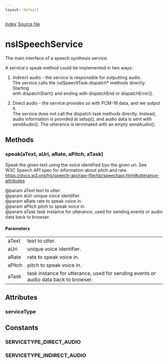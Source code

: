 ```yaml
---
layout: default
---
```

<div id='links'><a href="../index.html">Index</a>
<a href="http://dxr.mozilla.org/mozilla-central/source/dom/media/webspeech/synth/nsISpeechService.idl">Source file</a>
</div>

# nsISpeechService #
  
The main interface of a speech synthesis service.  
  
A service's speak method could be implemented in two ways:  
 1. Indirect audio - the service is responsible for outputting audio.  
   The service calls the nsISpeechTask.dispatch* methods directly. Starting  
   with dispatchStart() and ending with dispatchEnd or dispatchError().  
  
 2. Direct audio - the service provides us with PCM-16 data, and we output it.  
   The service does not call the dispatch task methods directly. Instead,  
   audio information is provided at setup(), and audio data is sent with  
   sendAudio(). The utterance is terminated with an empty sendAudio().  
  

## Methods ##

### speak(aText, aUri, aRate, aPitch, aTask) ###
  
Speak the given text using the voice identified byu the given uri. See  
W3C Speech API spec for information about pitch and rate.  
https://dvcs.w3.org/hg/speech-api/raw-file/tip/speechapi.html#utterance-attributes  
  
@param aText  text to utter.  
@param aUri   unique voice identifier.  
@param aRate  rate to speak voice in.  
@param aPitch pitch to speak voice in.  
@param aTask  task instance for utterance, used for sending events or audio  
                data back to browser.  
  

#### Parameters ####

<table>

<tr>
<td>aText</td>
<td>text to utter.  
</td>
</tr>

<tr>
<td>aUri</td>
<td>unique voice identifier.  
</td>
</tr>

<tr>
<td>aRate</td>
<td>rate to speak voice in.  
</td>
</tr>

<tr>
<td>aPitch</td>
<td>pitch to speak voice in.  
</td>
</tr>

<tr>
<td>aTask</td>
<td>task instance for utterance, used for sending events or audio  
                data back to browser.  
</td>
</tr>

</table>

## Attributes ##

### serviceType ###

## Constants ##

### SERVICETYPE_DIRECT_AUDIO ###

### SERVICETYPE_INDIRECT_AUDIO ###
